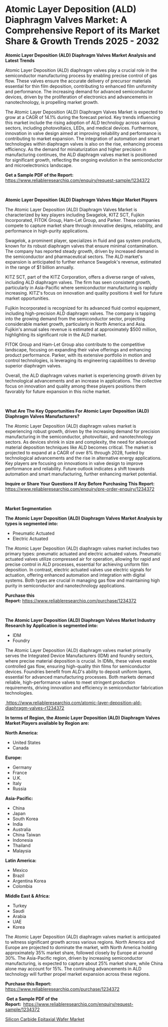 <p><h1>Atomic Layer Deposition (ALD) Diaphragm Valves Market: A Comprehensive Report of its Market Share & Growth Trends 2025 - 2032</h1></p><p><strong>Atomic Layer Deposition (ALD) Diaphragm Valves Market Analysis and Latest Trends</strong></p>
<p><p>Atomic Layer Deposition (ALD) diaphragm valves play a crucial role in the semiconductor manufacturing process by enabling precise control of gas flow. These valves ensure the accurate delivery of precursor materials essential for thin film deposition, contributing to enhanced film uniformity and performance. The increasing demand for advanced semiconductor devices, driven by the proliferation of electronics and advancements in nanotechnology, is propelling market growth.</p><p>The Atomic Layer Deposition (ALD) Diaphragm Valves Market is expected to grow at a CAGR of 14.1% during the forecast period. Key trends influencing this market include the rising adoption of ALD technology across various sectors, including photovoltaics, LEDs, and medical devices. Furthermore, innovation in valve design aimed at improving reliability and performance is contributing to market expansion. The integration of automation and smart technologies within diaphragm valves is also on the rise, enhancing process efficiency. As the demand for miniaturization and higher precision in manufacturing continues, the ALD diaphragm valves market is positioned for significant growth, reflecting the ongoing evolution in the semiconductor and microelectronics landscape.</p></p>
<p><strong>Get a Sample PDF of the Report:&nbsp;</strong> <a href="https://www.reliableresearchiq.com/enquiry/request-sample/1234372?utm_campaign=3103&utm_medium=2&utm_source=Github&utm_content=ia&utm_term=06042025&utm_id=atomic-layer-deposition-ald-diaphragm-valves">https://www.reliableresearchiq.com/enquiry/request-sample/1234372</a></p>
<p>&nbsp;</p>
<p><strong>Atomic Layer Deposition (ALD) Diaphragm Valves Major Market Players</strong></p>
<p><p>The Atomic Layer Deposition (ALD) Diaphragm Valves Market is characterized by key players including Swagelok, KITZ SCT, Fujikin Incorporated, FITOK Group, Ham-Let Group, and Parker. These companies compete to capture market share through innovative designs, reliability, and performance in high-purity applications.</p><p>Swagelok, a prominent player, specializes in fluid and gas system products, known for its robust diaphragm valves that ensure minimal contamination. The company has reported steady growth, driven by increased demand in the semiconductor and pharmaceutical sectors. The ALD market's expansion is anticipated to further enhance Swagelok's revenue, estimated in the range of $1 billion annually.</p><p>KITZ SCT, part of the KITZ Corporation, offers a diverse range of valves, including ALD diaphragm valves. The firm has seen consistent growth, particularly in Asia-Pacific where semiconductor manufacturing is rapidly increasing. KITZ's focus on innovation and quality positions it well for future market opportunities.</p><p>Fujikin Incorporated is recognized for its advanced fluid control equipment, including high-precision ALD diaphragm valves. The company is tapping into the growing demand from the semiconductor sector, projecting considerable market growth, particularly in North America and Asia. Fujikin's annual sales revenue is estimated at approximately $500 million, highlighting its significant role in the ALD market.</p><p>FITOK Group and Ham-Let Group also contribute to the competitive landscape, focusing on expanding their valve offerings and enhancing product performance. Parker, with its extensive portfolio in motion and control technologies, is leveraging its engineering capabilities to develop superior diaphragm valves.</p><p>Overall, the ALD diaphragm valves market is experiencing growth driven by technological advancements and an increase in applications. The collective focus on innovation and quality among these players positions them favorably for future expansion in this niche market.</p></p>
<p>&nbsp;</p>
<p><strong>What Are The Key Opportunities For Atomic Layer Deposition (ALD) Diaphragm Valves Manufacturers?</strong></p>
<p><p>The Atomic Layer Deposition (ALD) diaphragm valves market is experiencing robust growth, driven by the increasing demand for precision manufacturing in the semiconductor, photovoltaic, and nanotechnology sectors. As devices shrink in size and complexity, the need for advanced material deposition techniques like ALD becomes critical. The market is projected to expand at a CAGR of over 8% through 2028, fueled by technological advancements and the rise in alternative energy applications. Key players are focusing on innovations in valve design to improve performance and reliability. Future outlook indicates a shift towards automation and smart manufacturing, further enhancing market potential.</p></p>
<p><strong>Inquire or Share Your Questions If Any Before Purchasing This Report:</strong> <a href="https://www.reliableresearchiq.com/enquiry/pre-order-enquiry/1234372?utm_campaign=3103&utm_medium=2&utm_source=Github&utm_content=ia&utm_term=06042025&utm_id=atomic-layer-deposition-ald-diaphragm-valves">https://www.reliableresearchiq.com/enquiry/pre-order-enquiry/1234372</a></p>
<p>&nbsp;</p>
<p><strong>Market Segmentation</strong></p>
<p><strong>The Atomic Layer Deposition (ALD) Diaphragm Valves Market Analysis by types is segmented into:</strong></p>
<p><ul><li>Pneumatic Actuated</li><li>Electric Actuated</li></ul></p>
<p><p>The Atomic Layer Deposition (ALD) diaphragm valves market includes two primary types: pneumatic actuated and electric actuated valves. Pneumatic actuated valves utilize compressed air for operation, allowing for rapid and precise control in ALD processes, essential for achieving uniform film deposition. In contrast, electric actuated valves use electric signals for actuation, offering enhanced automation and integration with digital systems. Both types are crucial in managing gas flow and maintaining high purity in semiconductor and nanotechnology applications.</p></p>
<p><strong>Purchase this Report:&nbsp;</strong><a href="https://www.reliableresearchiq.com/purchase/1234372?utm_campaign=3103&utm_medium=2&utm_source=Github&utm_content=ia&utm_term=06042025&utm_id=atomic-layer-deposition-ald-diaphragm-valves">https://www.reliableresearchiq.com/purchase/1234372</a></p>
<p>&nbsp;</p>
<p><strong>The Atomic Layer Deposition (ALD) Diaphragm Valves Market Industry Research by Application is segmented into:</strong></p>
<p><ul><li>IDM</li><li>Foundry</li></ul></p>
<p><p>The Atomic Layer Deposition (ALD) diaphragm valves market primarily serves the Integrated Device Manufacturers (IDM) and foundry sectors, where precise material deposition is crucial. In IDMs, these valves enable controlled gas flow, ensuring high-quality thin films for semiconductor devices. Foundries benefit from ALD's ability to deposit uniform layers, essential for advanced manufacturing processes. Both markets demand reliable, high-performance valves to meet stringent production requirements, driving innovation and efficiency in semiconductor fabrication technologies.</p></p>
<p><a href="https://www.reliableresearchiq.com/atomic-layer-deposition-ald-diaphragm-valves-r1234372?utm_campaign=3103&utm_medium=2&utm_source=Github&utm_content=ia&utm_term=06042025&utm_id=atomic-layer-deposition-ald-diaphragm-valves">&nbsp;https://www.reliableresearchiq.com/atomic-layer-deposition-ald-diaphragm-valves-r1234372</a></p>
<p><strong>In terms of Region, the Atomic Layer Deposition (ALD) Diaphragm Valves Market Players available by Region are:</strong></p>
<p>
    <p> <strong> North America: </strong>
        <ul>
            <li>United States</li>
            <li>Canada</li>
        </ul>
        </p> 
    <p> <strong> Europe: </strong>
        <ul>
            <li>Germany</li>
            <li>France</li>
            <li>U.K.</li>
            <li>Italy</li>
            <li>Russia</li>
        </ul>
        </p> 
    <p> <strong> Asia-Pacific: </strong>
        <ul>
            <li>China</li>
            <li>Japan</li>
            <li>South Korea</li>
            <li>India</li>
            <li>Australia</li>
            <li>China Taiwan</li>
            <li>Indonesia</li>
            <li>Thailand</li>
            <li>Malaysia</li>
        </ul>
        </p> 
    <p> <strong> Latin America: </strong>
        <ul>
            <li>Mexico</li>
            <li>Brazil</li>
            <li>Argentina Korea</li>
            <li>Colombia</li>
        </ul>
        </p> 
    <p> <strong> Middle East & Africa: </strong>
        <ul>
            <li>Turkey</li>
            <li>Saudi</li>
            <li>Arabia</li>
            <li>UAE</li>
            <li>Korea</li>
        </ul>
    </p>
    </p>
<p><p>The Atomic Layer Deposition (ALD) diaphragm valves market is anticipated to witness significant growth across various regions. North America and Europe are projected to dominate the market, with North America holding approximately 35% market share, followed closely by Europe at around 30%. The Asia-Pacific region, driven by increasing semiconductor manufacturing, is expected to capture about 25% market share, while China alone may account for 15%. The continuing advancements in ALD technology will further propel market expansion across these regions.</p></p>
<p><strong>Purchase this Report: </strong><a href="https://www.reliableresearchiq.com/purchase/1234372?utm_campaign=3103&utm_medium=2&utm_source=Github&utm_content=ia&utm_term=06042025&utm_id=atomic-layer-deposition-ald-diaphragm-valves">https://www.reliableresearchiq.com/purchase/1234372</a></p>
<p>&nbsp;<strong>Get a Sample PDF of the Report:&nbsp;&nbsp;</strong><a href="https://www.reliableresearchiq.com/enquiry/request-sample/1234372?utm_campaign=3103&utm_medium=2&utm_source=Github&utm_content=ia&utm_term=06042025&utm_id=atomic-layer-deposition-ald-diaphragm-valves">https://www.reliableresearchiq.com/enquiry/request-sample/1234372</a></p>
<p><strong></strong></p>
<p><p><a href="https://github.com/kaddahblejc/Market-Research-Report-List-1/blob/main/silicon-carbide-epitaxial-wafer-market.md?utm_campaign=3103&utm_medium=2&utm_source=Github&utm_content=ia&utm_term=06042025&utm_id=atomic-layer-deposition-ald-diaphragm-valves">Silicon Carbide Epitaxial Wafer Market</a></p></p>
